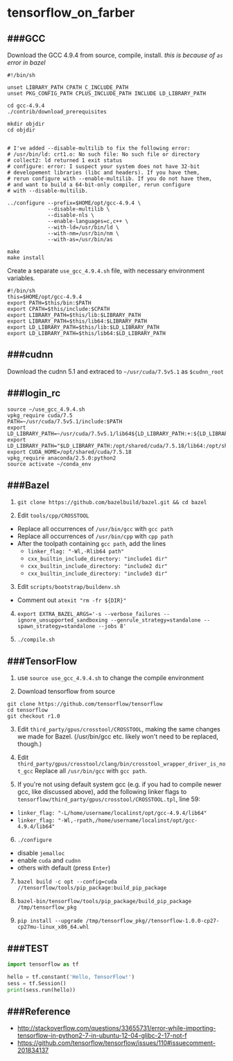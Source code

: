 # tensorflow_on_farber

###GCC
--------------
Download the GCC 4.9.4 from source, compile, install.
_this is because of `as` error in bazel_

```
#!/bin/sh

unset LIBRARY_PATH CPATH C_INCLUDE_PATH 
unset PKG_CONFIG_PATH CPLUS_INCLUDE_PATH INCLUDE LD_LIBRARY_PATH

cd gcc-4.9.4
./contrib/download_prerequisites

mkdir objdir
cd objdir


# I've added --disable-multilib to fix the following error:
# /usr/bin/ld: crt1.o: No such file: No such file or directory
# collect2: ld returned 1 exit status
# configure: error: I suspect your system does not have 32-bit 
# developement libraries (libc and headers). If you have them,
# rerun configure with --enable-multilib. If you do not have them, 
# and want to build a 64-bit-only compiler, rerun configure 
# with --disable-multilib.           

../configure --prefix=$HOME/opt/gcc-4.9.4 \
             --disable-multilib \
             --disable-nls \
             --enable-languages=c,c++ \
             --with-ld=/usr/bin/ld \
             --with-nm=/usr/bin/nm \
             --with-as=/usr/bin/as

make        
make install
```

Create a separate `use_gcc_4.9.4.sh` file, with necessary environment variables.
```
#!/bin/sh
this=$HOME/opt/gcc-4.9.4
export PATH=$this/bin:$PATH
export CPATH=$this/include:$CPATH
export LIBRARY_PATH=$this/lib:$LIBRARY_PATH
export LIBRARY_PATH=$this/lib64:$LIBRARY_PATH
export LD_LIBRARY_PATH=$this/lib:$LD_LIBRARY_PATH
export LD_LIBRARY_PATH=$this/lib64:$LD_LIBRARY_PATH
```

###cudnn
------------

Download the cudnn 5.1 and extraced to `~/usr/cuda/7.5v5.1` as `$cudnn_root`

###login_rc
-----------------
```
source ~/use_gcc_4.9.4.sh
vpkg_require cuda/7.5
PATH=~/usr/cuda/7.5v5.1/include:$PATH
export LD_LIBRARY_PATH=~/usr/cuda/7.5v5.1/lib64${LD_LIBRARY_PATH:+:${LD_LIBRARY_PATH}}
export LD_LIBRARY_PATH="$LD_LIBRARY_PATH:/opt/shared/cuda/7.5.18/lib64:/opt/shared/cuda/7.5.18/extras/CUPTI/lib64"
export CUDA_HOME=/opt/shared/cuda/7.5.18
vpkg_require anaconda/2.5.0:python2
source activate ~/conda_env
```


###Bazel
------------

1. `git clone https://github.com/bazelbuild/bazel.git && cd bazel`

2. Edit `tools/cpp/CROSSTOOL`
  * Replace all occurrences of `/usr/bin/gcc` with `gcc path`
  * Replace all occurrences of `/usr/bin/cpp` with `cpp path`
  * After the toolpath containing `gcc path`, add the lines
    * `linker_flag: "-Wl,-Rlib64 path"`
    * `cxx_builtin_include_directory: "include1 dir"`
    * `cxx_builtin_include_directory: "include2 dir"`
    * `cxx_builtin_include_directory: "include3 dir"`

3. Edit `scripts/bootstrap/buildenv.sh`
  * Comment out `atexit "rm -fr ${DIR}"`
  
4. `export EXTRA_BAZEL_ARGS='-s --verbose_failures --ignore_unsupported_sandboxing --genrule_strategy=standalone --spawn_strategy=standalone --jobs 8'`

5. `./compile.sh`


###TensorFlow
----------------

1. use `source use_gcc_4.9.4.sh` to change the compile environment 

2. Download tensorflow from source 
 ```
 git clone https://github.com/tensorflow/tensorflow
 cd tensorflow
 git checkout r1.0
 ```

3. Edit `third_party/gpus/crosstool/CROSSTOOL`, making the same changes we made for Bazel. (/usr/bin/gcc etc. likely won't need to be replaced, though.)

4. Edit `third_party/gpus/crosstool/clang/bin/crosstool_wrapper_driver_is_not_gcc` Replace all `/usr/bin/gcc` with `gcc path`.

5. If you're not using default system gcc (e.g. if you had to compile newer gcc, like discussed above), add the following linker flags to `tensorflow/third_party/gpus/crosstool/CROSSTOOL.tpl`, line 59:
  * `linker_flag: "-L/home/username/localinst/opt/gcc-4.9.4/lib64"`
  * `linker_flag: "-Wl,-rpath,/home/username/localinst/opt/gcc-4.9.4/lib64"`
  
6. `./configure`
 * disable `jemalloc`
 * enable `cuda` and `cudnn`
 * others with default (press `Enter`)
 
7. `bazel build -c opt --config=cuda //tensorflow/tools/pip_package:build_pip_package`

8. `bazel-bin/tensorflow/tools/pip_package/build_pip_package /tmp/tensorflow_pkg`
    
9. `pip install --upgrade /tmp/tensorflow_pkg//tensorflow-1.0.0-cp27-cp27mu-linux_x86_64.whl`


###TEST
------------

```python
import tensorflow as tf

hello = tf.constant('Hello, TensorFlow!')
sess = tf.Session()
print(sess.run(hello))
```

###Reference
---------------

* http://stackoverflow.com/questions/33655731/error-while-importing-tensorflow-in-python2-7-in-ubuntu-12-04-glibc-2-17-not-f
* https://github.com/tensorflow/tensorflow/issues/110#issuecomment-201834137

